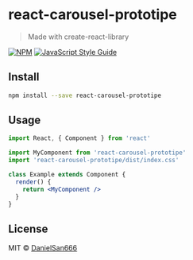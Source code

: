 # react-carousel-prototipe

> Made with create-react-library

[![NPM](https://img.shields.io/npm/v/react-carousel-prototipe.svg)](https://www.npmjs.com/package/react-carousel-prototipe) [![JavaScript Style Guide](https://img.shields.io/badge/code_style-standard-brightgreen.svg)](https://standardjs.com)

## Install

```bash
npm install --save react-carousel-prototipe
```

## Usage

```jsx
import React, { Component } from 'react'

import MyComponent from 'react-carousel-prototipe'
import 'react-carousel-prototipe/dist/index.css'

class Example extends Component {
  render() {
    return <MyComponent />
  }
}
```

## License

MIT © [DanielSan666](https://github.com/DanielSan666)
